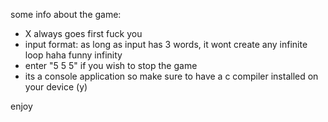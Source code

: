 some info about the game:
- X always goes first fuck you
- input format: as long as input has 3 words, it wont create any infinite loop haha funny infinity
- enter "5 5 5" if you wish to stop the game
- its a console application so make sure to have a c compiler installed on your device (y)

enjoy
